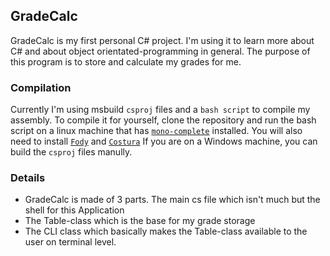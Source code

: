 ## GradeCalc

GradeCalc is my first personal C# project. I'm using it to learn more about C# and about object orientated-programming in general.
The purpose of this program is to store and calculate my grades for me.

### Compilation

Currently I'm using msbuild `csproj` files and a `bash script` to compile my assembly. 
To compile it for yourself, clone the repository and run the bash script on a linux machine that has [`mono-complete`](https://www.mono-project.com/download/stable/) installed. You will also need to install [`Fody`](https://www.nuget.org/packages/Fody/) and [`Costura`](https://www.nuget.org/packages/Costura.Fody/)
If you are on a Windows machine, you can build the `csproj` files manully.

### Details
- GradeCalc is made of 3 parts. The main cs file which isn't much but the shell for this Application
- The Table-class which is the base for my grade storage
- The CLI class which basically makes the Table-class available to the user on terminal level.

